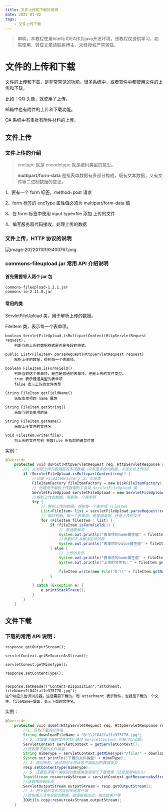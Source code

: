 ```yaml
---
title: 文件上传和下载的说明
date: 2022-01-02 
tags:
    - 文件上传下载
---
```


> 申明，本教程使用Intellij IDEA作为java开发环境，该教程仅提供学习，如需使用、转载文章请联系博主，未经授权严禁转载。

<!--more-->

# 文件的上传和下载

文件的上传和下载，是非常常见的功能。很多系统中，或者软件中都使用文件的上传和下载。

比如：QQ 头像，就使用了上传。

邮箱中也有附件的上传和下载功能。

OA 系统中有审批有附件材料的上传。



## 文件上传 

### 文件上传的介绍

> enctype 就是 encodetype 就是编码类型的意思。
>
> **multipart/form-data** 是指表单数据有多部分构成，既有文本数据，又有文件等二进制数据的意思。

1、要有一个 form 标签，method=post 请求

2、form 标签的 encType 属性值必须为 multipart/form-data 值

3、在 form 标签中使用 input type=file 添加 上传的文件

4、编写服务器代码接收，处理上传的数据

### 文件上传，HTTP 协议的说明

![image-20220110193400767.png](https://s2.loli.net/2022/02/16/4cWlgvjImSbwCpJ.png)



### commons-fileupload.jar 常用 API 介绍说明

#### 首先需要导入两个 jar 包

```
commons-fileupload-1.2.1.jar
commons-io-2.11.0.jar 
```

#### 常用的类

ServletFileUpload 类，用于解析上传的数据。

FileItem 类，表示每一个表单项。

```
boolean ServletFileUpload.isMultipartContent(HttpServletRequest request);
	判断当前上传的数据格式是否是多段的格式。
	
public List<FileItem> parseRequest(HttpServletRequest request)
	解析上传的数据，得到每一个表单项。
	
boolean FileItem.isFormField()
	判断当前这个表单项，是否是普通的表单项。还是上传的文件类型。
	true 表示普通类型的表单项
	false 表示上传的文件类型
	
String FileItem.getFieldName()
	获取表单项的 name 属性
	
String FileItem.getString()
	获取当前表单项的值
	
String FileItem.getName()
	获取上传文件的文件名
	
void FileItem.write(file);
	将上传的文件写到 参数file 所指向的磁盘位置
```

实例：

```java
@Override
    protected void doPost(HttpServletRequest req, HttpServletResponse resp) throws ServletException, IOException {
        //1 先判断上传的数据是否多段数据（只有是多段的数据，才是文件上传的）
        if (ServletFileUpload.isMultipartContent(req)) {
            //创建 FileItemFactory 工厂实现类
            FileItemFactory fileItemFactory = new DiskFileItemFactory();
            // 创建用于解析上传数据的工具类 ServletFileUpload 类
            ServletFileUpload servletFileUpload = new ServletFileUpload(fileItemFactory);
            //解析上传的数据，得到每一个表单项
            try {
                // 解析上传的数据，得到每一个表单项 FileItem
                List<FileItem> list = servletFileUpload.parseRequest(req);
                // 循环判断，每一个表单项，是普通类型，还是上传的文件
                for (FileItem fileItem : list) {
                    if (fileItem.isFormField()) {
                        // 普通表单项
                        System.out.println("表单项的name属性值" + fileItem.getFieldName());
                        //参数UTF-8解决乱码问题
                        System.out.println("表单项的value属性值" + fileItem.getString("UTF-8"));
                    } else {
                        // 上传的文件
                        System.out.println("表单项的name属性值" + fileItem.getFieldName());
                        System.out.println("上传的文件名：" + fileItem.getName());

                        fileItem.write(new File("D:\\" + fileItem.getName()));
                    }
                }
            } catch (Exception e) {
                e.printStackTrace();
            }
        }
    }
```





## 文件下载

### 下载的常用 API 说明：

```
response.getOutputStream();

servletContext.getReSourceAsStream();

servletConext.getMimeType();

response.setContentType();


response.setHeader("Content-Disposition","attchment; fileName=2f842faf1e375778.jpg");
这个响应头告诉浏览器。这是需要下载的。而 attachment 表示附件，也就是下载的一个文件。fileName=后面，表示下载的文件名。
```

实例：

```java
@Override
    protected void doGet(HttpServletRequest req, HttpServletResponse resp) throws ServletException, IOException {
        //1、获取下载的文件名
        String downloadFileName = "D:\\2f842faf1e375778.jpg";
        // 2、读取要下载的文件内容(通过 ServletContext 对象可以读取)
        ServletContext servletContext = getServletContext();
        //获取要下载的文件类型
        String mimeType = servletContext.getMimeType("/file/" + downloadFileName);
        System.out.println("下载的文件类型" + mimeType);
        // 4、再回传前，通过响应头告诉客户端返回的数据类型
        resp.setContentType(mimeType);
        // 5、还要告诉客户端收到的数据类型是用于下载使用（还是使用响应头）
        InputStream resourceAsStream = servletContext.getResourceAsStream("/file/" + downloadFileName);
        //获取相应输出流
        ServletOutputStream outputStream = resp.getOutputStream();
        // 3、把下载的文件内容回传给客户端
        //读取输入流中全部的数据，赋值给输出流，输出给客户端
        IOUtils.copy(resourceAsStream,outputStream);
    }
```

